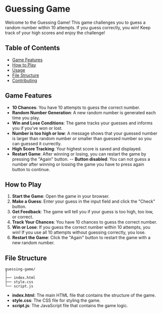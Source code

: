 # Guessing Game

Welcome to the Guessing Game! This game challenges you to guess a random number within 10 attempts. If you guess correctly, you win! Keep track of your high scores and enjoy the challenge!

## Table of Contents

- [Game Features](#game-features)
- [How to Play](#how-to-play)
- [Usage](#usage)
- [File Structure](#file-structure)
- [Contributing](#contributing)

## Game Features

- **10 Chances**: You have 10 attempts to guess the correct number.
- **Random Number Generation**: A new random number is generated each time you play.
- **Win and Lose Conditions**: The game tracks your guesses and informs you if you've won or lost.
- **Number is too high or low**: A message shows that your guessed number is larger than random number or smaller than guessed number so you can guessed it currectly.
- **High Score Tracking**: Your highest score is saved and displayed.
- **Restart Game**: After winning or losing, you can restart the game by pressing the "Again" button.
  -- **Button disabled**: You can not guess a number after winning or lossing the game you have to press again button to continue.

## How to Play

1. **Start the Game**: Open the game in your browser.
2. **Make a Guess**: Enter your guess in the input field and click the "Check" button.
3. **Get Feedback**: The game will tell you if your guess is too high, too low, or correct.
4. **Track Your Chances**: You have 10 chances to guess the correct number.
5. **Win or Lose**: If you guess the correct number within 10 attempts, you win! If you use all 10 attempts without guessing correctly, you lose.
6. **Restart the Game**: Click the "Again" button to restart the game with a new random number.

## File Structure

```
guessing-game/
│
├── index.html
├── style.css
└── script.js
```

- **index.html**: The main HTML file that contains the structure of the game.
- **style.css**: The CSS file for styling the game.
- **script.js**: The JavaScript file that contains the game logic.
